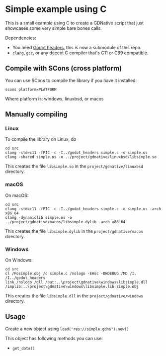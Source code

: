 # Simple example using C

This is a small example using C to create a GDNative script
that just showcases some very simple bare bones calls.

Dependencies:
 * You need [Godot headers](https://github.com/godotengine/godot_headers),
   this is now a submodule of this repo.
 * `clang`, `gcc`, or any decent C compiler that's C11 or C99 compatible.

## Compile with SCons (cross platform)
You can use SCons to compile the library if you have it installed:

```
scons platform=PLATFORM
```

Where platform is: windows, linuxbsd, or macos


## Manually compiling

### Linux
To compile the library on Linux, do

```
cd src
clang -std=c11 -fPIC -c -I../godot_headers simple.c -o simple.os
clang -shared simple.os -o ../project/gdnative/linuxbsd/libsimple.so
```

This creates the file `libsimple.so` in the `project/gdnative/linuxbsd` directory.


### macOS
On macOS:

```
cd src
clang -std=c11 -fPIC -c -I../godot_headers simple.c -o simple.os -arch x86_64
clang -dynamiclib simple.os -o ../project/gdnative/macos/libsimple.dylib -arch x86_64
```

This creates the file `libsimple.dylib` in the `project/gdnative/macos` directory.


### Windows
On Windows:

```
cd src
cl /Fosimple.obj /c simple.c /nologo -EHsc -DNDEBUG /MD /I. /I../godot_headers
link /nologo /dll /out:..\project\gdnative\windows\libsimple.dll /implib:..\project\gdnative\windows\libsimple.lib simple.obj
```

This creates the file `libsimple.dll` in the `project/gdnative/windows` directory.


## Usage

Create a new object using `load("res://simple.gdns").new()`

This object has following methods you can use:
 * `get_data()`
